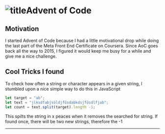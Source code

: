 # ![title](https://encrypted-tbn0.gstatic.com/images?q=tbn:ANd9GcT3jOK2wxE5meq4Qn32Z8I7BassGI5BwB6rhQ&s)Advent of Code 

## Motivation
I started Advent of Code because I had a little motivational drop while doing the last part of the Meta Front End Certificate on Coursera.
Since AoC goes back all the way to 2015, I figured it would keep me busy for a while and give me a nice challenge.

## Cool Tricks I found
To check how often a string or character appears in a given string, I stumbled upon a nice simple way to do this in JavaScript
```JavaScript
let target = "ab";
let text = "jlksdfabjsöldjfösdabkdsjfösdlfjab";
let count = text.split(target).length -1;
```

This spilts the string in x peaces when it removes the searched for string. If found once, there will be two new strings, therefore the -1 
***
